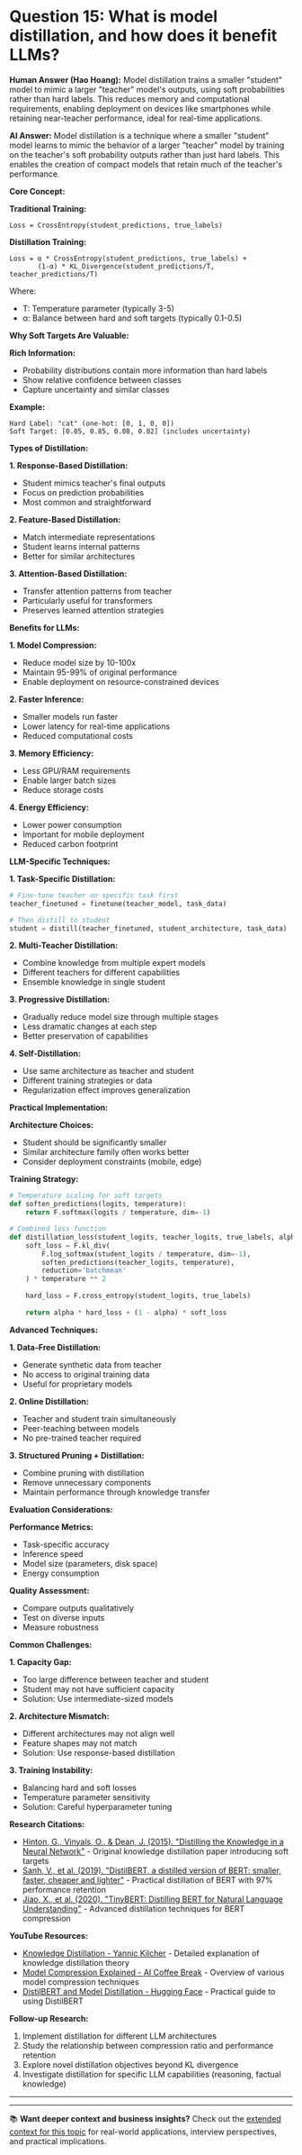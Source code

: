 # Question 15: What is model distillation, and how does it benefit LLMs?

**Human Answer (Hao Hoang):**
Model distillation trains a smaller "student" model to mimic a larger "teacher" model's outputs, using soft probabilities rather than hard labels. This reduces memory and computational requirements, enabling deployment on devices like smartphones while retaining near-teacher performance, ideal for real-time applications.

**AI Answer:**
Model distillation is a technique where a smaller "student" model learns to mimic the behavior of a larger "teacher" model by training on the teacher's soft probability outputs rather than just hard labels. This enables the creation of compact models that retain much of the teacher's performance.

**Core Concept:**

**Traditional Training:**
```
Loss = CrossEntropy(student_predictions, true_labels)
```

**Distillation Training:**
```
Loss = α * CrossEntropy(student_predictions, true_labels) +
       (1-α) * KL_Divergence(student_predictions/T, teacher_predictions/T)
```

Where:
- T: Temperature parameter (typically 3-5)
- α: Balance between hard and soft targets (typically 0.1-0.5)

**Why Soft Targets Are Valuable:**

**Rich Information:**
- Probability distributions contain more information than hard labels
- Show relative confidence between classes
- Capture uncertainty and similar classes

**Example:**
```
Hard Label: "cat" (one-hot: [0, 1, 0, 0])
Soft Target: [0.05, 0.85, 0.08, 0.02] (includes uncertainty)
```

**Types of Distillation:**

**1. Response-Based Distillation:**
- Student mimics teacher's final outputs
- Focus on prediction probabilities
- Most common and straightforward

**2. Feature-Based Distillation:**
- Match intermediate representations
- Student learns internal patterns
- Better for similar architectures

**3. Attention-Based Distillation:**
- Transfer attention patterns from teacher
- Particularly useful for transformers
- Preserves learned attention strategies

**Benefits for LLMs:**

**1. Model Compression:**
- Reduce model size by 10-100x
- Maintain 95-99% of original performance
- Enable deployment on resource-constrained devices

**2. Faster Inference:**
- Smaller models run faster
- Lower latency for real-time applications
- Reduced computational costs

**3. Memory Efficiency:**
- Less GPU/RAM requirements
- Enable larger batch sizes
- Reduce storage costs

**4. Energy Efficiency:**
- Lower power consumption
- Important for mobile deployment
- Reduced carbon footprint

**LLM-Specific Techniques:**

**1. Task-Specific Distillation:**
```python
# Fine-tune teacher on specific task first
teacher_finetuned = finetune(teacher_model, task_data)

# Then distill to student
student = distill(teacher_finetuned, student_architecture, task_data)
```

**2. Multi-Teacher Distillation:**
- Combine knowledge from multiple expert models
- Different teachers for different capabilities
- Ensemble knowledge in single student

**3. Progressive Distillation:**
- Gradually reduce model size through multiple stages
- Less dramatic changes at each step
- Better preservation of capabilities

**4. Self-Distillation:**
- Use same architecture as teacher and student
- Different training strategies or data
- Regularization effect improves generalization

**Practical Implementation:**

**Architecture Choices:**
- Student should be significantly smaller
- Similar architecture family often works better
- Consider deployment constraints (mobile, edge)

**Training Strategy:**
```python
# Temperature scaling for soft targets
def soften_predictions(logits, temperature):
    return F.softmax(logits / temperature, dim=-1)

# Combined loss function
def distillation_loss(student_logits, teacher_logits, true_labels, alpha, temperature):
    soft_loss = F.kl_div(
        F.log_softmax(student_logits / temperature, dim=-1),
        soften_predictions(teacher_logits, temperature),
        reduction='batchmean'
    ) * temperature ** 2
    
    hard_loss = F.cross_entropy(student_logits, true_labels)
    
    return alpha * hard_loss + (1 - alpha) * soft_loss
```

**Advanced Techniques:**

**1. Data-Free Distillation:**
- Generate synthetic data from teacher
- No access to original training data
- Useful for proprietary models

**2. Online Distillation:**
- Teacher and student train simultaneously
- Peer-teaching between models
- No pre-trained teacher required

**3. Structured Pruning + Distillation:**
- Combine pruning with distillation
- Remove unnecessary components
- Maintain performance through knowledge transfer

**Evaluation Considerations:**

**Performance Metrics:**
- Task-specific accuracy
- Inference speed
- Model size (parameters, disk space)
- Energy consumption

**Quality Assessment:**
- Compare outputs qualitatively
- Test on diverse inputs
- Measure robustness

**Common Challenges:**

**1. Capacity Gap:**
- Too large difference between teacher and student
- Student may not have sufficient capacity
- Solution: Use intermediate-sized models

**2. Architecture Mismatch:**
- Different architectures may not align well
- Feature shapes may not match
- Solution: Use response-based distillation

**3. Training Instability:**
- Balancing hard and soft losses
- Temperature parameter sensitivity
- Solution: Careful hyperparameter tuning

**Research Citations:**
- [Hinton, G., Vinyals, O., & Dean, J. (2015). "Distilling the Knowledge in a Neural Network"](https://arxiv.org/abs/1503.02531) - Original knowledge distillation paper introducing soft targets
- [Sanh, V., et al. (2019). "DistilBERT, a distilled version of BERT: smaller, faster, cheaper and lighter"](https://arxiv.org/abs/1910.01108) - Practical distillation of BERT with 97% performance retention
- [Jiao, X., et al. (2020). "TinyBERT: Distilling BERT for Natural Language Understanding"](https://arxiv.org/abs/1909.10351) - Advanced distillation techniques for BERT compression

**YouTube Resources:**
- [Knowledge Distillation - Yannic Kilcher](https://www.youtube.com/watch?v=HXGN7HGMDdk) - Detailed explanation of knowledge distillation theory
- [Model Compression Explained - AI Coffee Break](https://www.youtube.com/watch?v=FhMzhKXWUvs) - Overview of various model compression techniques
- [DistilBERT and Model Distillation - Hugging Face](https://www.youtube.com/watch?v=0A8BmMzGKaI) - Practical guide to using DistilBERT

**Follow-up Research:**
1. Implement distillation for different LLM architectures
2. Study the relationship between compression ratio and performance retention
3. Explore novel distillation objectives beyond KL divergence
4. Investigate distillation for specific LLM capabilities (reasoning, factual knowledge)

---

---

📚 **Want deeper context and business insights?** Check out the [extended context for this topic](content/15_model_distillation_context.md) for real-world applications, interview perspectives, and practical implications.